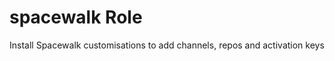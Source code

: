 spacewalk Role
==============

Install Spacewalk customisations to add channels, repos and activation keys